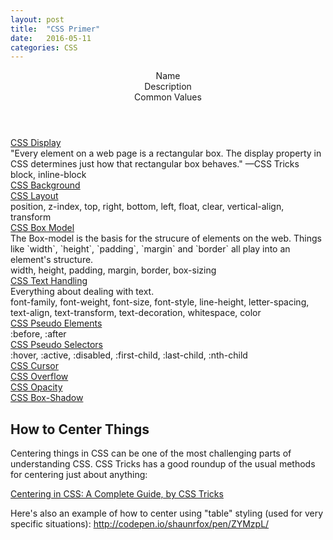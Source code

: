 ```yaml
---
layout: post
title:  "CSS Primer"
date:   2016-05-11
categories: CSS
---
```


<div class="table">
	<header class="row header">
		<div>Name</div>
		<div>Description</div>
		<div>Common Values</div>
	</header>
	<div class="row">
		<div><a href="#css-display" data-id="css-display">CSS Display</a></div>
		<div>"Every element on a web page is a rectangular box. The display property in CSS determines just how that rectangular box behaves." &mdash;CSS Tricks</div>
		<div>block, inline-block</div>
	</div>
	<div class="row">
		<div><a href="#css-background" data-id="css-background">CSS Background</a></div>
		<div></div>
		<div></div>
	</div>
	<div class="row">
		<div><a href="#css-layout" data-id="css-layout">CSS Layout</a></div>
		<div></div>
		<div>position, z-index, top, right, bottom, left, float, clear, vertical-align, transform</div>
	</div>
	<div class="row">
		<div><a href="#css-box-model" data-id="css-box-model">CSS Box Model</a></div>
		<div>The Box-model is the basis for the strucure of elements on the web. Things like `width`, `height`, `padding`, `margin` and `border` all play into an element's structure.</div>
		<div>width, height, padding, margin, border, box-sizing</div>
	</div>
	<div class="row">
		<div><a href="#css-text-handling" data-id="css-text-handling">CSS Text Handling</a></div>
		<div>Everything about dealing with text.</div>
		<div>font-family, font-weight, font-size, font-style, line-height, letter-spacing, text-align, text-transform, text-decoration, whitespace, color</div>
	</div>
	<div class="row">
		<div><a href="#css-pseudo-elements" data-id="css-pseudo-elements">CSS Pseudo Elements</a></div>
		<div></div>
		<div>:before, :after</div>
	</div>
	<div class="row">
		<div><a href="#css-pseudo-selectors" data-id="css-pseudo-selectors">CSS Pseudo Selectors</a></div>
		<div></div>
		<div>:hover, :active, :disabled, :first-child, :last-child, :nth-child</div>
	</div>
	<div class="row">
		<div><a href="#css-cursor" data-id="css-cursor">CSS Cursor</a></div>
		<div></div>
		<div></div>
	</div>
	<div class="row">
		<div><a href="#css-overflow" data-id="css-overflow">CSS Overflow</a></div>
		<div></div>
		<div></div>
	</div>
	<div class="row">
		<div><a href="#css-opacity" data-id="css-opacity">CSS Opacity</a></div>
		<div></div>
		<div></div>
	</div>
	<div class="row">
		<div><a href="#css-box-shadow" data-id="css-box-shadow">CSS Box-Shadow</a></div>
		<div></div>
		<div></div>
	</div>
</div>

## How to Center Things

Centering things in CSS can be one of the most challenging parts of understanding CSS. CSS Tricks has a good roundup of the usual methods for centering just about anything:

[Centering in CSS: A Complete Guide, by CSS Tricks](https://css-tricks.com/centering-css-complete-guide/)

Here's also an example of how to center using "table" styling (used for very specific situations): <http://codepen.io/shaunrfox/pen/ZYMzpL/>